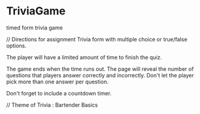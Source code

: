 # TriviaGame
timed form trivia game

// Directions for assignment
Trivia form with multiple choice or true/false options.

The player will have a limited amount of time to finish the quiz.

The game ends when the time runs out. The page will reveal the number of questions that players answer correctly and incorrectly.
Don't let the player pick more than one answer per question.

Don't forget to include a countdown timer.


// Theme of Trivia : Bartender Basics

